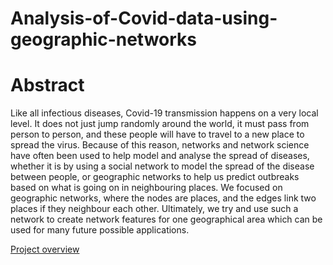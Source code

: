 # Analysis-of-Covid-data-using-geographic-networks

# Abstract

Like all infectious diseases, Covid-19 transmission happens on a very local level. It does not just jump randomly around the world, it must pass from person to person, and these people will have to travel to a new place to spread the virus. Because of this reason, networks and network science have often been used to help model and analyse the spread of diseases, whether it is by using a social network to model the spread of the disease between people, or geographic networks to help us predict outbreaks based on what is going on in neighbouring places. We focused on geographic networks, where the nodes are places, and the edges link two places if they neighbour each other. Ultimately, we try and use such a network to create network features for one geographical area which can be used for many future possible applications.

[Project overview](https://www.youtube.com/watch?v=ZA9eZo-3aOk)

